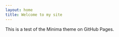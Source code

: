 ```yaml
---
layout: home
title: Welcome to my site
---
```


This is a test of the Minima theme on GitHub Pages.
